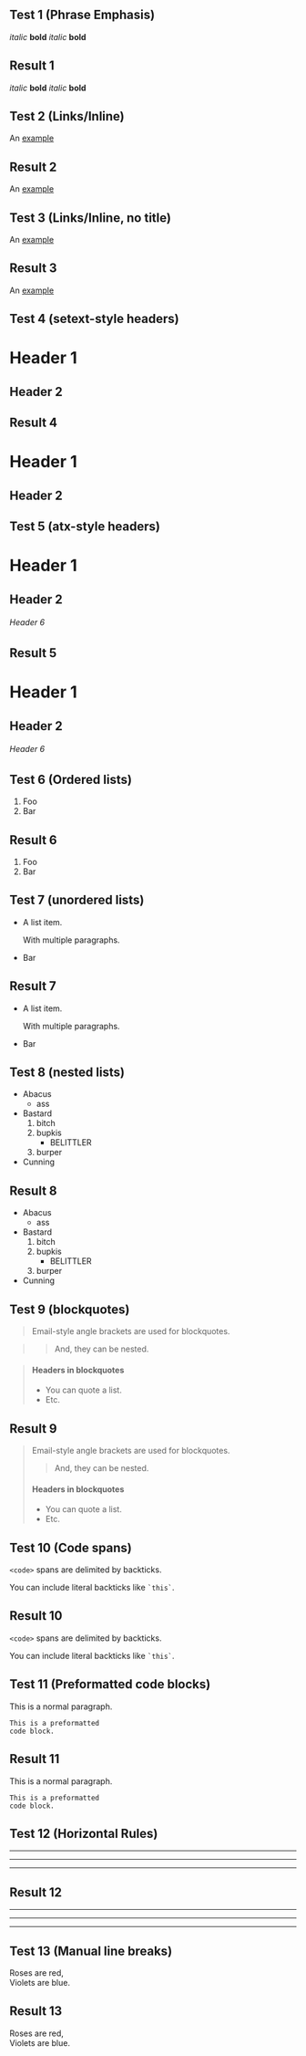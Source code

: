 ## Test 1 (Phrase Emphasis)
*italic*   **bold**
_italic_   __bold__

## Result 1
<p><em>italic</em>   <strong>bold</strong>
<em>italic</em>   <strong>bold</strong></p>

## Test 2 (Links/Inline)
An [example](http://url.com/ "Title")

## Result 2
<p>An <a href="http://url.com/" title="Title">example</a></p>

## Test 3 (Links/Inline, no title)
An [example](http://www.example.com/)

## Result 3
<p>An <a href="http://www.example.com/">example</a></p>

## Test 4 (setext-style headers)
Header 1
========

Header 2
--------

## Result 4
<h1>Header 1</h1>

<h2>Header 2</h2>

## Test 5 (atx-style headers)
# Header 1 #

## Header 2 ##

###### Header 6

## Result 5
<h1>Header 1</h1>

<h2>Header 2</h2>

<h6>Header 6</h6>

## Test 6 (Ordered lists)
1.  Foo
2.  Bar

## Result 6
<ol>
<li>Foo</li>
<li>Bar</li>
</ol>

## Test 7 (unordered lists)
*   A list item.

    With multiple paragraphs.

*   Bar

## Result 7
<ul>
<li><p>A list item.</p>

<p>With multiple paragraphs.</p></li>
<li><p>Bar</p></li>
</ul>

## Test 8 (nested lists)
*   Abacus
    * ass
*   Bastard
    1.  bitch
    2.  bupkis
        * BELITTLER
    3. burper
*   Cunning

## Result 8
<ul>
<li>Abacus
<ul><li>ass</li></ul></li>
<li>Bastard
<ol><li>bitch</li>
<li>bupkis
<ul><li>BELITTLER</li></ul></li>
<li>burper</li></ol></li>
<li>Cunning</li>
</ul>

## Test 9 (blockquotes)
> Email-style angle brackets
> are used for blockquotes.

> > And, they can be nested.

> #### Headers in blockquotes
> 
> * You can quote a list.
> * Etc.

## Result 9
<blockquote>
  <p>Email-style angle brackets
  are used for blockquotes.</p>
  
  <blockquote>
    <p>And, they can be nested.</p>
  </blockquote>
  
  <h4>Headers in blockquotes</h4>
  
  <ul>
  <li>You can quote a list.</li>
  <li>Etc.</li>
  </ul>
</blockquote>

## Test 10 (Code spans)
`<code>` spans are delimited
by backticks.

You can include literal backticks
like `` `this` ``.

## Result 10
<p><code>&lt;code&gt;</code> spans are delimited
by backticks.</p>

<p>You can include literal backticks
like <code>`this`</code>.</p>

## Test 11 (Preformatted code blocks)
This is a normal paragraph.

    This is a preformatted
    code block.

## Result 11
<p>This is a normal paragraph.</p>

<pre><code>This is a preformatted
code block.
</code></pre>

## Test 12 (Horizontal Rules)
---

* * *

- - - -

## Result 12
<hr />

<hr />

<hr />

## Test 13 (Manual line breaks)
Roses are red,  
Violets are blue.

## Result 13
<p>Roses are red, <br />
Violets are blue.</p>

